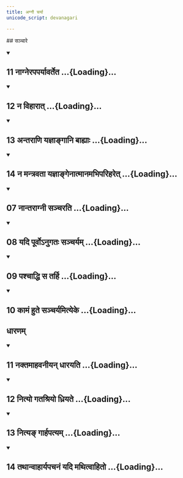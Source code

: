 ```yaml
---
title: अग्नौ चर्या
unicode_script: devanagari

---
```

##‌ सञ्चारे

<div class="js_include" includetitle="false" newlevelforh1="2" unfilled url="/vedAH_yajuH/taittirIyam/sUtram/ApastambaH/shrautam/vishvAsa-prastutiH/24/02/11_nAgnerapaparyAvarteta.md">
<details open><summary><h2>11 नाग्नेरपपर्यावर्तेत ...{Loading}...</h2></summary>

<div class="js_include" url="/vedAH_yajuH/taittirIyam/sUtram/ApastambaH/shrautam/vishvAsa-prastutiH/24/02/11_nAgnerapaparyAvarteta.md"  newLevelForH1="2" includeTitle="false"> </div>  

</details>
</div>
<div class="js_include" includetitle="false" newlevelforh1="2" unfilled url="/vedAH_yajuH/taittirIyam/sUtram/ApastambaH/shrautam/vishvAsa-prastutiH/24/02/12_na_vihArAt.md">
<details open><summary><h2>12 न विहारात् ...{Loading}...</h2></summary>

<div class="js_include" url="/vedAH_yajuH/taittirIyam/sUtram/ApastambaH/shrautam/vishvAsa-prastutiH/24/02/12_na_vihArAt.md"  newLevelForH1="2" includeTitle="false"> </div>  

</details>
</div>
<div class="js_include" includetitle="false" newlevelforh1="2" unfilled url="/vedAH_yajuH/taittirIyam/sUtram/ApastambaH/shrautam/vishvAsa-prastutiH/24/02/13_antarANi_yajnAngAni_bAhyAH.md">
<details open><summary><h2>13 अन्तराणि यज्ञाङ्गानि बाह्याः ...{Loading}...</h2></summary>

<div class="js_include" url="/vedAH_yajuH/taittirIyam/sUtram/ApastambaH/shrautam/vishvAsa-prastutiH/24/02/13_antarANi_yajnAngAni_bAhyAH.md"  newLevelForH1="2" includeTitle="false"> </div>  

</details>
</div>
<div class="js_include" includetitle="false" newlevelforh1="2" unfilled url="/vedAH_yajuH/taittirIyam/sUtram/ApastambaH/shrautam/vishvAsa-prastutiH/24/02/14_na_mantravatA_yajnAngenAtmAnamabhipariharet.md">
<details open><summary><h2>14 न मन्त्रवता यज्ञाङ्गेनात्मानमभिपरिहरेत् ...{Loading}...</h2></summary>

<div class="js_include" url="/vedAH_yajuH/taittirIyam/sUtram/ApastambaH/shrautam/vishvAsa-prastutiH/24/02/14_na_mantravatA_yajnAngenAtmAnamabhipariharet.md"  newLevelForH1="2" includeTitle="false"> </div>  

</details>
</div>
<div class="js_include" includetitle="false" newlevelforh1="2" unfilled url="/vedAH_yajuH/taittirIyam/sUtram/ApastambaH/shrautam/vishvAsa-prastutiH/06/02/07_nAntarAgnI_sancharati.md">
<details open><summary><h2>07 नान्तराग्नी सञ्चरति ...{Loading}...</h2></summary>

<div class="js_include" url="/vedAH_yajuH/taittirIyam/sUtram/ApastambaH/shrautam/vishvAsa-prastutiH/06/02/07_nAntarAgnI_sancharati.md"  newLevelForH1="2" includeTitle="false"> </div>  

</details>
</div>
<div class="js_include" includetitle="false" newlevelforh1="2" unfilled url="/vedAH_yajuH/taittirIyam/sUtram/ApastambaH/shrautam/vishvAsa-prastutiH/06/02/08_yadi_pUrvo-nugataH_sancharyam.md">
<details open><summary><h2>08 यदि पूर्वोऽनुगतः सञ्चर्यम् ...{Loading}...</h2></summary>

<div class="js_include" url="/vedAH_yajuH/taittirIyam/sUtram/ApastambaH/shrautam/vishvAsa-prastutiH/06/02/08_yadi_pUrvo-nugataH_sancharyam.md"  newLevelForH1="2" includeTitle="false"> </div>  

</details>
</div>
<div class="js_include" includetitle="false" newlevelforh1="2" unfilled url="/vedAH_yajuH/taittirIyam/sUtram/ApastambaH/shrautam/vishvAsa-prastutiH/06/02/09_pashchAddhi_sa_tarhi.md">
<details open><summary><h2>09 पश्चाद्धि स तर्हि ...{Loading}...</h2></summary>

<div class="js_include" url="/vedAH_yajuH/taittirIyam/sUtram/ApastambaH/shrautam/vishvAsa-prastutiH/06/02/09_pashchAddhi_sa_tarhi.md"  newLevelForH1="2" includeTitle="false"> </div>  

</details>
</div>
<div class="js_include" includetitle="false" newlevelforh1="2" unfilled url="/vedAH_yajuH/taittirIyam/sUtram/ApastambaH/shrautam/vishvAsa-prastutiH/06/02/10_kAmaM_hute_sancharyamityeke.md">
<details open><summary><h2>10 कामं हुते सञ्चर्यमित्येके ...{Loading}...</h2></summary>

<div class="js_include" url="/vedAH_yajuH/taittirIyam/sUtram/ApastambaH/shrautam/vishvAsa-prastutiH/06/02/10_kAmaM_hute_sancharyamityeke.md"  newLevelForH1="2" includeTitle="false"> </div>  

</details>
</div>  

## धारणम्

<div class="js_include" includetitle="false" newlevelforh1="2" unfilled url="/vedAH_yajuH/taittirIyam/sUtram/ApastambaH/shrautam/vishvAsa-prastutiH/06/02/11_naktamAhavanIyan_dhArayati.md">
<details open><summary><h2>11 नक्तमाहवनीयन् धारयति ...{Loading}...</h2></summary>

<div class="js_include" url="/vedAH_yajuH/taittirIyam/sUtram/ApastambaH/shrautam/vishvAsa-prastutiH/06/02/11_naktamAhavanIyan_dhArayati.md"  newLevelForH1="2" includeTitle="false"> </div>  

</details>
</div>
<div class="js_include" includetitle="false" newlevelforh1="2" unfilled url="/vedAH_yajuH/taittirIyam/sUtram/ApastambaH/shrautam/vishvAsa-prastutiH/06/02/12_nityo_gatashriyo_dhriyate.md">
<details open><summary><h2>12 नित्यो गतश्रियो ध्रियते ...{Loading}...</h2></summary>

<div class="js_include" url="/vedAH_yajuH/taittirIyam/sUtram/ApastambaH/shrautam/vishvAsa-prastutiH/06/02/12_nityo_gatashriyo_dhriyate.md"  newLevelForH1="2" includeTitle="false"> </div>  

</details>
</div>
<div class="js_include" includetitle="false" newlevelforh1="2" unfilled url="/vedAH_yajuH/taittirIyam/sUtram/ApastambaH/shrautam/vishvAsa-prastutiH/06/02/13_nitya~N_gArhapatyam.md">
<details open><summary><h2>13 नित्यङ् गार्हपत्यम् ...{Loading}...</h2></summary>

<div class="js_include" url="/vedAH_yajuH/taittirIyam/sUtram/ApastambaH/shrautam/vishvAsa-prastutiH/06/02/13_nitya~N_gArhapatyam.md"  newLevelForH1="2" includeTitle="false"> </div>  

</details>
</div>
<div class="js_include" includetitle="false" newlevelforh1="2" unfilled url="/vedAH_yajuH/taittirIyam/sUtram/ApastambaH/shrautam/vishvAsa-prastutiH/06/02/14_tathAnvAhAryapachanaM_yadi_mathitvAhito.md">
<details open><summary><h2>14 तथान्वाहार्यपचनं यदि मथित्वाहितो ...{Loading}...</h2></summary>

<div class="js_include" url="/vedAH_yajuH/taittirIyam/sUtram/ApastambaH/shrautam/vishvAsa-prastutiH/06/02/14_tathAnvAhAryapachanaM_yadi_mathitvAhito.md"  newLevelForH1="2" includeTitle="false"> </div>  

</details>
</div>
